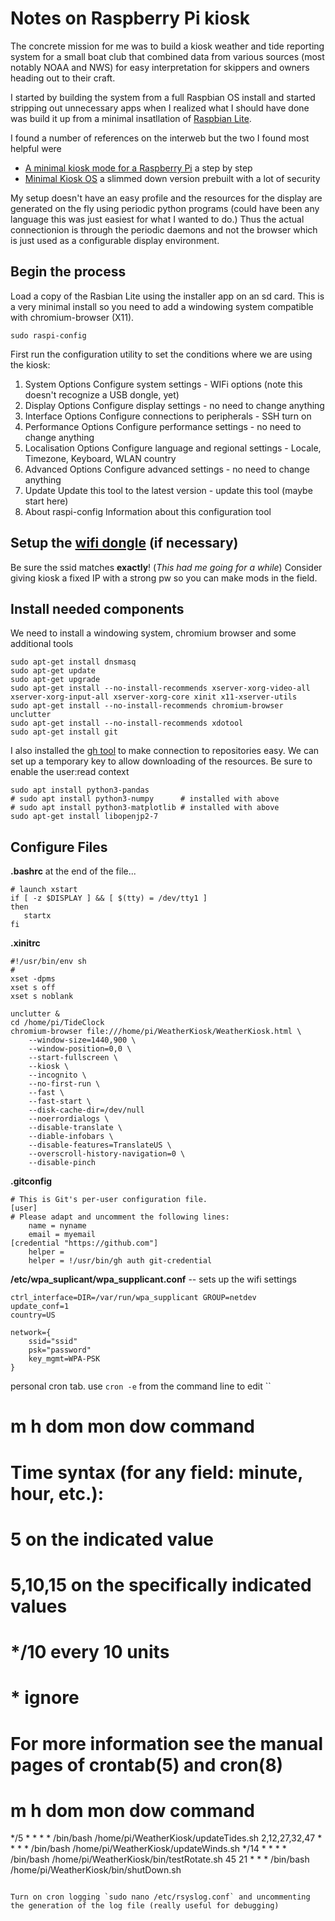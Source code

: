 # Notes on Raspberry Pi kiosk
The concrete mission for me was to build a kiosk weather and tide reporting system for a 
small boat club that combined data from various sources (most notably NOAA and NWS) for easy
interpretation for skippers and owners heading out to their craft.

I started by building the system from a full Raspbian OS install and started stripping out
unnecessary apps when I realized what I should have done was build it up from a minimal
insatllation of [Raspbian Lite](https://www.raspberrypi.org/downloads/raspbian/).

I found a number of references on the interweb but the two I found most helpful were 
  - [A minimal kiosk mode for a Raspberry Pi](https://blog.r0b.io/post/minimal-rpi-kiosk/) a step by step
  - [Minimal Kiosk OS](https://github.com/TheLastProject/minimalKioskOS) a slimmed down version prebuilt with a lot of security

My setup doesn't have an easy profile and the resources for the display are generated on the fly using periodic 
python programs (could have been any language this was just easiest for what I wanted to do.)  Thus the actual connectionion 
is through the periodic daemons and not the browser which is just used as a configurable display environment.

## Begin the process
Load a copy of the Rasbian Lite using the installer app on an sd card.
This is a very minimal install so you need to add a windowing system compatible with chromium-browser (X11).

```
sudo raspi-config
```
First run the configuration utility to set the conditions where we are using the kiosk:
  1. System Options       Configure system settings
    - WIFi options (note this doesn't recognize a USB dongle, yet)
  2. Display Options      Configure display settings
    - no need to change anything
  3. Interface Options    Configure connections to peripherals
    - SSH turn on
  4. Performance Options  Configure performance settings
    - no need to change anything
  5. Localisation Options Configure language and regional settings
    - Locale, Timezone, Keyboard, WLAN country
  6. Advanced Options     Configure advanced settings
    - no need to change anything
  8. Update               Update this tool to the latest version
    - update this tool (maybe start here)
  9. About raspi-config   Information about this configuration tool

## Setup the [wifi dongle](https://www.lifewire.com/usb-wifi-adapter-raspberry-pi-4058093#toc-edit-the-network-interfaces-file) (if necessary)
Be sure the ssid matches **exactly**! (*This had me going for a while*)  Consider giving kiosk a fixed IP with a strong pw so you can make mods in the field.

## Install needed components
We need to install a windowing system, chromium browser and some additional tools
```
sudo apt-get install dnsmasq
sudo apt-get update
sudo apt-get upgrade
sudo apt-get install --no-install-recommends xserver-xorg-video-all xserver-xorg-input-all xserver-xorg-core xinit x11-xserver-utils
sudo apt-get install --no-install-recommends chromium-browser unclutter
sudo apt-get install --no-install-recommends xdotool
sudo apt-get install git
```

I also installed the [gh tool](https://github.com/cli/cli/blob/trunk/docs/install_linux.md) to make connection to repositories easy.  We can set up a temporary key to allow downloading of the resources. Be sure to enable the user:read context 


```
sudo apt install python3-pandas
# sudo apt install python3-numpy      # installed with above
# sudo apt install python3-matplotlib # installed with above
sudo apt-get install libopenjp2-7
```

## Configure Files

**.bashrc**  at the end of the file...
```
# launch xstart
if [ -z $DISPLAY ] && [ $(tty) = /dev/tty1 ]
then
   startx
fi
```

**.xinitrc**
```
#!/usr/bin/env sh
#
xset -dpms
xset s off
xset s noblank

unclutter &
cd /home/pi/TideClock
chromium-browser file:///home/pi/WeatherKiosk/WeatherKiosk.html \
	--window-size=1440,900 \
	--window-position=0,0 \
	--start-fullscreen \
	--kiosk \
	--incognito \
	--no-first-run \
	--fast \
	--fast-start \
	--disk-cache-dir=/dev/null
	--noerrordialogs \
	--disable-translate \
	--diable-infobars \
	--disable-features=TranslateUS \
	--overscroll-history-navigation=0 \
	--disable-pinch
```

**.gitconfig**
```
# This is Git's per-user configuration file.
[user]
# Please adapt and uncomment the following lines:
	name = nyname
	email = myemail
[credential "https://github.com"]
	helper = 
	helper = !/usr/bin/gh auth git-credential
```

**/etc/wpa_suplicant/wpa_supplicant.conf**  -- sets up the wifi settings
```
ctrl_interface=DIR=/var/run/wpa_supplicant GROUP=netdev
update_conf=1
country=US

network={
	ssid="ssid"
	psk="password"
	key_mgmt=WPA-PSK
}
```

personal cron tab. use `cron -e` from the command line to edit
``
# m h  dom mon dow   command
# Time syntax (for any field: minute, hour, etc.):
#    5        on the indicated value
#    5,10,15  on the specifically indicated values
#    */10     every 10 units
#    *        ignore
# For more information see the manual pages of crontab(5) and cron(8)
#
# m h  dom mon dow command
*/5  * * * *          /bin/bash /home/pi/WeatherKiosk/updateTides.sh
2,12,27,32,47 * * * * /bin/bash /home/pi/WeatherKiosk/updateWinds.sh
*/14 * * * *          /bin/bash /home/pi/WeatherKiosk/bin/testRotate.sh
45 21 * * *           /bin/bash /home/pi/WeatherKiosk/bin/shutDown.sh
```

Turn on cron logging `sudo nano /etc/rsyslog.conf` and uncommenting the generation of the log file (really useful for debugging)
